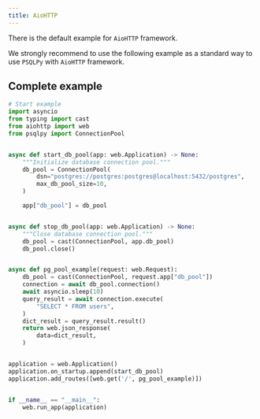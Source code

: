 ```yaml
---
title: AioHTTP
---
```


There is the default example for `AioHTTP` framework.

We strongly recommend to use the following example as a standard way to use `PSQLPy` with `AioHTTP` framework.

## Complete example

```python
# Start example
import asyncio
from typing import cast
from aiohttp import web
from psqlpy import ConnectionPool


async def start_db_pool(app: web.Application) -> None:
    """Initialize database connection pool."""
    db_pool = ConnectionPool(
        dsn="postgres://postgres:postgres@localhost:5432/postgres",
        max_db_pool_size=10,
    )

    app["db_pool"] = db_pool


async def stop_db_pool(app: web.Application) -> None:
    """Close database connection pool."""
    db_pool = cast(ConnectionPool, app.db_pool)
    db_pool.close()


async def pg_pool_example(request: web.Request):
    db_pool = cast(ConnectionPool, request.app["db_pool"])
    connection = await db_pool.connection()
    await asyncio.sleep(10)
    query_result = await connection.execute(
        "SELECT * FROM users",
    )
    dict_result = query_result.result()
    return web.json_response(
        data=dict_result,
    )


application = web.Application()
application.on_startup.append(start_db_pool)
application.add_routes([web.get('/', pg_pool_example)])


if __name__ == "__main__":
    web.run_app(application)

```
